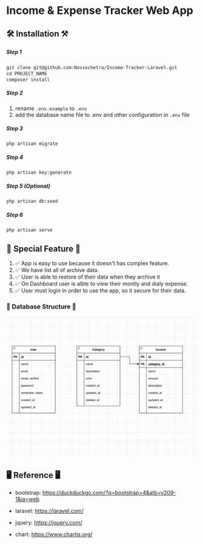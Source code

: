 # Income & Expense Tracker Web App 
## 🛠 Installation ⚒

##### Step 1
	git clone git@github.com:Novsochetra/Income-Tracker-Laravel.git
	cd PROJECT_NAME
	composer install



##### Step 2
1. rename `.env.example` to `.env`
2. add the database name file to .env and other configuration in `.env` file

##### Step 3
	php artisan migrate

##### Step 4
	php artisan key:generate

##### Step 5 (Optional)
	php artisan db:seed
	
##### Step 6
	php artisan serve


## 🥇 Special Feature 🥇

1. ✅ App is easy to use because it doesn't has complex feature.
2. ✅ We have list all of archive data.
3. ✅ User is able to restore of their data when they archive it
4. ✅ On Dashboard user is alble to view their montly and dialy expense.
5. ✅ User must login in order to use the app, so it secure for their data.

### 📒 Database Structure 📒

![Midter Dabase Structure](https://github.com/Novsochetra/Income-Tracker-Laravel/blob/master/Document/midter-databse-structure.png?raw=true "Midter Dabase Structure")


## 🖥 Reference 🖥

- bootstrap: https://duckduckgo.com/?q=bootstrap+4&atb=v209-1&ia=web

- laravel: https://laravel.com/

- jquery: https://jquery.com/

- chart: https://www.chartjs.org/
